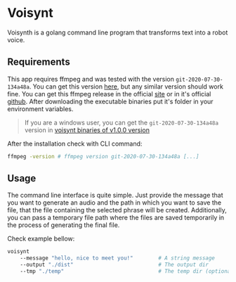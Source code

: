 # Voisynt
Voisynth is a golang command line program that transforms text into a robot voice.

## Requirements
This app requires ffmpeg and was tested with the version `git-2020-07-30-134a48a`. You can get this version [here](https://www.gyan.dev/ffmpeg/builds/packages/), but any similar version should work fine. You can get this ffmpeg release in the official [site](https://www.ffmpeg.org/download.html#releases) or in it's official [github](https://github.com/FFmpeg/FFmpeg). After downloading the executable binaries put it's folder in your environment variables.

> If you are a windows user, you can get the `git-2020-07-30-134a48a` version in [voisynt binaries of v1.0.0 version](https://github.com/notelho/voisynt/releases/tag/v1.0.0)

After the installation check with CLI command:

```bash
ffmpeg -version # ffmpeg version git-2020-07-30-134a48a [...]
```

## Usage
The command line interface is quite simple. Just provide the message that you want to generate an audio and the path in which you want to save the file, that the file containing the selected phrase will be created. Additionally, you can pass a temporary file path where the files are saved temporarily in the process of generating the final file.

Check example bellow:

```bash
voisynt 
    --message "hello, nice to meet you!"        # A string message
    --output "./dist"                           # The output dir
    --tmp "./temp"                              # The temp dir (optional)
```
